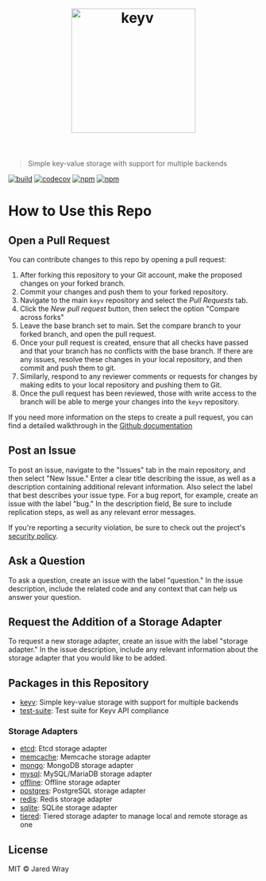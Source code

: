 <h1 align="center">
	<img width="250" src="https://jaredwray.com/images/keyv.svg" alt="keyv">
	<br>
	<br>
</h1>

> Simple key-value storage with support for multiple backends

[![build](https://github.com/jaredwray/keyv/actions/workflows/tests.yaml/badge.svg)](https://github.com/jaredwray/keyv/actions/workflows/tests.yaml)
[![codecov](https://codecov.io/gh/jaredwray/keyv/branch/master/graph/badge.svg?token=bRzR3RyOXZ)](https://codecov.io/gh/jaredwray/keyv)
[![npm](https://img.shields.io/npm/dm/keyv.svg)](https://www.npmjs.com/package/keyv)
[![npm](https://img.shields.io/npm/v/keyv.svg)](https://www.npmjs.com/package/keyv)

# How to Use this Repo

## Open a Pull Request

You can contribute changes to this repo by opening a pull request:

1) After forking this repository to your Git account, make the proposed changes on your forked branch.
2) Commit your changes and push them to your forked repository.
3) Navigate to the main `keyv` repository and select the *Pull Requests* tab.
4) Click the *New pull request* button, then select the option "Compare across forks"
5) Leave the base branch set to main. Set the compare branch to your forked branch, and open the pull request.
6) Once your pull request is created, ensure that all checks have passed and that your branch has no conflicts with the base branch. If there are any issues, resolve these changes in your local repository, and then commit and push them to git.
7) Similarly, respond to any reviewer comments or requests for changes by making edits to your local repository and pushing them to Git.
8) Once the pull request has been reviewed, those with write access to the branch will be able to merge your changes into the `keyv` repository.

If you need more information on the steps to create a pull request, you can find a detailed walkthrough in the [Github documentation](https://docs.github.com/en/pull-requests/collaborating-with-pull-requests/proposing-changes-to-your-work-with-pull-requests/creating-a-pull-request-from-a-fork)

## Post an Issue

To post an issue, navigate to the "Issues" tab in the main repository, and then select "New Issue." Enter a clear title describing the issue, as well as a description containing additional relevant information. Also select the label that best describes your issue type. For a bug report, for example, create an issue with the label "bug." In the description field, Be sure to include replication steps, as well as any relevant error messages.

If you're reporting a security violation, be sure to check out the project's [security policy](https://github.com/jaredwray/keyv/security/policy).

## Ask a Question

To ask a question, create an issue with the label "question." In the issue description, include the related code and any context that can help us answer your question.

## Request the Addition of a Storage Adapter

To request a new storage adapter, create an issue with the label "storage adapter." In the issue description, include any relevant information about the storage adapter that you would like to be added.

## Packages in this Repository

* [keyv](https://github.com/jaredwray/keyv/tree/main/packages/keyv): Simple key-value storage with support for multiple backends
* [test-suite](https://github.com/jaredwray/keyv/tree/main/packages/test-suite): Test suite for Keyv API compliance

### Storage Adapters

* [etcd](https://github.com/jaredwray/keyv/tree/main/packages/etcd): Etcd storage adapter
* [memcache](https://github.com/jaredwray/keyv/tree/main/packages/memcache): Memcache storage adapter
* [mongo](https://github.com/jaredwray/keyv/tree/main/packages/mongo): MongoDB storage adapter
* [mysql](https://github.com/jaredwray/keyv/tree/main/packages/mysql): MySQL/MariaDB storage adapter
* [offline](https://github.com/jaredwray/keyv/tree/main/packages/offline): Offline storage adapter
* [postgres](https://github.com/jaredwray/keyv/tree/main/packages/postgres): PostgreSQL storage adapter
* [redis](https://github.com/jaredwray/keyv/tree/main/packages/redis): Redis storage adapter
* [sqlite](https://github.com/jaredwray/keyv/tree/main/packages/sqlite): SQLite storage adapter
* [tiered](https://github.com/jaredwray/keyv/tree/main/packages/tiered): Tiered storage adapter to manage local and remote storage as one

## License

MIT © Jared Wray
